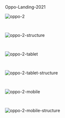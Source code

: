 Oppo-Landing-2021

![oppo-2](https://user-images.githubusercontent.com/45883138/121609323-dc2d8880-ca53-11eb-84dc-38fcce2d1e33.png)


<br>

![oppo-2-structure](https://user-images.githubusercontent.com/45883138/121576552-c6ef3480-ca28-11eb-9878-59df563cb137.png)

<br>

![oppo-2-tablet](https://user-images.githubusercontent.com/45883138/121573073-1af81a00-ca25-11eb-93f6-34ab909c6b46.png)

<br>

![oppo-2-tablet-structure](https://user-images.githubusercontent.com/45883138/121573121-277c7280-ca25-11eb-9357-e0506a24cfd4.png)

<br>

![oppo-2-mobile](https://user-images.githubusercontent.com/45883138/121573134-2e0aea00-ca25-11eb-90b7-e2d6b3cf4f86.png)

<br>

![oppo-2-mobile-structure](https://user-images.githubusercontent.com/45883138/121573152-32cf9e00-ca25-11eb-8e5c-c725b4cdc1b1.png)
